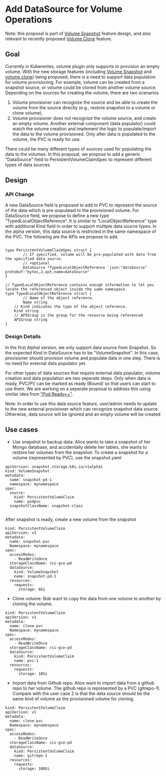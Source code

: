 # Add DataSource for Volume Operations 

Note: this proposal is part of [Volume Snapshot](https://github.com/kubernetes/community/pull/2335) feature design, and also relevant to recently proposed [Volume Clone](https://github.com/kubernetes/community/pull/2533) feature. 

## Goal
Currently in Kuberentes, volume plugin only supports to provision an empty volume. With the new storage features (including [Volume Snapshot](https://github.com/kubernetes/community/pull/2335) and [volume clone](https://github.com/kubernetes/community/pull/2533)) being proposed, there is a need to support data population for volume provisioning. For example, volume can be created from a snapshot source, or volume could be cloned from another volume source. Depending on the sources for creating the volume, there are two scenarios
1. Volume provisioner can recognize the source and be able to create the volume from the source directly (e.g., restore snapshot to a volume or clone volume).
2. Volume provisioner does not recognize the volume source, and create an empty volume. Another external component (data populator) could watch the volume creation and implement the logic to populate/import the data to the volume provisioned. Only after data is populated to the volume, the PVC is ready for use.

There could be many different types of sources used for populating the data to the volumes. In this proposal, we propose to add a generic "DataSource" field to PersistentVolumeClaimSpec to represent different types of data sources.

## Design
### API Change
A new DataSource field is proposed to add to PVC to represent the source of the data which is pre-populated to the provisioned volume. For DataSource field, we propose to define a new type “TypedLocalObjectReference”. It is similar to “LocalObjectReference” type with additional Kind field in order to support multiple data source types. In the alpha version, this data source is restricted in the same namespace of the PVC. The following are the APIs we propose to add.

```

type PersistentVolumeClaimSpec struct {
        // If specified, volume will be pre-populated with data from the specified data source.
        // +optional
        DataSource *TypedLocalObjectReference `json:"dataSource" protobuf:"bytes,2,opt,name=dataSource"`
}

// TypedLocalObjectReference contains enough information to let you locate the referenced object inside the same namespace.
type TypedLocalObjectReference struct {
        // Name of the object reference.
        Name string
	// Kind indicates the type of the object reference.
	Kind string
	// APIGroup is the group for the resource being referenced
	APIGroup string
}

```
### Design Details
In the first Alphal version, we only support data source from Snapshot. So the expected Kind in DataSource has to be "VolumeSnapshot". In this case, provisioner should provision volume and populate data in one step. There is no need for external data populator yet. 

For other types of data sources that require external data populator, volume creation and data population are two seperate steps. Only when data is ready, PVC/PV can be marked as ready (Bound) so that users can start to use them. We are working on a seperate proposal to address this using similar idea from ["Pod Ready++"](https://github.com/kubernetes/community/blob/master/keps/sig-network/0007-pod-ready%2B%2B.md).

Note: In order to use this data source feature, user/admin needs to update to the new external provisioner which can recognize snapshot data source. Otherwise, data source will be ignored and an empty volume will be created

## Use cases
* Use snapshot to backup data: Alice wants to take a snapshot of her Mongo database, and accidentally delete her tables, she wants to restore her volumes from the snapshot.
To create a snapshot for a volume (represented by PVC), use the snapshot.yaml

```
apiVersion: snapshot.storage.k8s.io/v1alpha1
kind: VolumeSnapshot
metadata:
  name: snapshot-pd-1
  namespace: mynamespace
spec:
  source:
    kind: PersistentVolumeClaim
    name: podpvc
  snapshotClassName: snapshot-class
 
 ```
 After snapshot is ready, create a new volume from the snapshot

```
kind: PersistentVolumeClaim
apiVersion: v1
metadata:
  name: snapshot-pvc
  Namespace: mynamespace
spec:
  accessModes:
    - ReadWriteOnce
  storageClassName: csi-gce-pd
  dataSource:
    kind: VolumeSnapshot
    name: snapshot-pd-1
  resources:
    requests:
      storage: 6Gi
```

* Clone volume: Bob want to copy the data from one volume to another by cloning the volume.

```
kind: PersistentVolumeClaim
apiVersion: v1
metadata:
  name: clone-pvc
  Namespace: mynamespace
spec:
  accessModes:
    - ReadWriteOnce
  storageClassName: csi-gce-pd
  dataSource:
    kind: PersistentVolumeClaim
    name: pvc-1
  resources:
    requests:
      storage: 10Gi  
```

* Import data from Github repo: Alice want to import data from a github repo to her volume. The github repo is represented by a PVC (gitrepo-1). Compare with the user case 2 is that the data source should be the same kind of volume as the provisioned volume for cloning.

```
kind: PersistentVolumeClaim
apiVersion: v1
metadata:
  name: clone-pvc
  Namespace: mynamespace
spec:
  accessModes:
    - ReadWriteOnce
  storageClassName: csi-gce-pd
  dataSource:
    kind: PersistentVolumeClaim
    name: gitrepo-1
  resources:
    requests:
      storage: 100Gi
```


 
 
